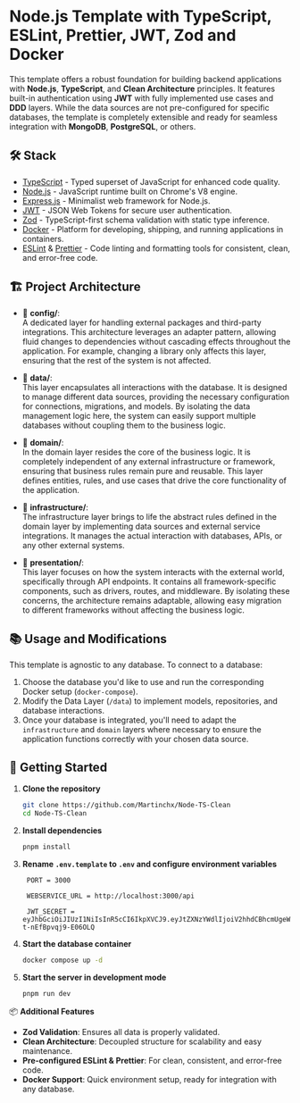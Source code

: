 # Node.js Template with TypeScript, ESLint, Prettier, JWT, Zod and Docker

This template offers a robust foundation for building backend applications with **Node.js**, **TypeScript**, and **Clean Architecture** principles. It features built-in authentication using **JWT** with fully implemented use cases and **DDD** layers. While the data sources are not pre-configured for specific databases, the template is completely extensible and ready for seamless integration with **MongoDB**, **PostgreSQL**, or others.

## 🛠️ Stack

- [TypeScript](https://www.typescriptlang.org) - Typed superset of JavaScript for enhanced code quality.
- [Node.js](https://nodejs.org) - JavaScript runtime built on Chrome's V8 engine.
- [Express.js](https://expressjs.com) - Minimalist web framework for Node.js.
- [JWT](https://jwt.io/introduction) - JSON Web Tokens for secure user authentication.
- [Zod](https://zod.dev) - TypeScript-first schema validation with static type inference.
- [Docker](https://www.docker.com) - Platform for developing, shipping, and running applications in containers.
- [ESLint](https://eslint.org) & [Prettier](https://prettier.io) - Code linting and formatting tools for consistent, clean, and error-free code.

## 🏗️ Project Architecture

- 📂 **config/**:  
  A dedicated layer for handling external packages and third-party integrations. This architecture leverages an adapter pattern, allowing fluid changes to dependencies without cascading effects throughout the application. For example, changing a library only affects this layer, ensuring that the rest of the system is not affected.

- 📂 **data/**:  
  This layer encapsulates all interactions with the database. It is designed to manage different data sources, providing the necessary configuration for connections, migrations, and models. By isolating the data management logic here, the system can easily support multiple databases without coupling them to the business logic.

- 📂 **domain/**:  
  In the domain layer resides the core of the business logic. It is completely independent of any external infrastructure or framework, ensuring that business rules remain pure and reusable. This layer defines entities, rules, and use cases that drive the core functionality of the application.

- 📂 **infrastructure/**:  
  The infrastructure layer brings to life the abstract rules defined in the domain layer by implementing data sources and external service integrations. It manages the actual interaction with databases, APIs, or any other external systems.

- 📂 **presentation/**:  
  This layer focuses on how the system interacts with the external world, specifically through API endpoints. It contains all framework-specific components, such as drivers, routes, and middleware. By isolating these concerns, the architecture remains adaptable, allowing easy migration to different frameworks without affecting the business logic.

## 📚 Usage and Modifications

This template is agnostic to any database. To connect to a database:

1. Choose the database you'd like to use and run the corresponding Docker setup (`docker-compose`).
2. Modify the Data Layer (`/data`) to implement models, repositories, and database interactions.
3. Once your database is integrated, you'll need to adapt the `infrastructure` and `domain` layers where necessary to ensure the application functions correctly with your chosen data source.

## 🚀 Getting Started

1. **Clone the repository**

   ```bash
   git clone https://github.com/Martinchx/Node-TS-Clean
   cd Node-TS-Clean
   ```

2. **Install dependencies**

   ```bash
   pnpm install
   ```

3. **Rename `.env.template` to `.env` and configure environment variables**

   ```env
    PORT = 3000

    WEBSERVICE_URL = http://localhost:3000/api

    JWT_SECRET = eyJhbGciOiJIUzI1NiIsInR5cCI6IkpXVCJ9.eyJtZXNzYWdlIjoiV2hhdCBhcmUgeW91IHRyeWluZyB0byBkbz8iLCJpYXQiOjE3MDM4MTg0NzcsImV4cCI6MTcwMzgyNTY3N30.2WPBN1qBJ5Ry0qvu3hSjVvxV-t-nEfBpvqj9-E06OLQ
   ```

4. **Start the database container**

   ```bash
   docker compose up -d

   ```

5. **Start the server in development mode**
   ```bash
   pnpm run dev
   ```

📦 **Additional Features**

- **Zod Validation**: Ensures all data is properly validated.
- **Clean Architecture**: Decoupled structure for scalability and easy maintenance.
- **Pre-configured ESLint & Prettier**: For clean, consistent, and error-free code.
- **Docker Support**: Quick environment setup, ready for integration with any database.
